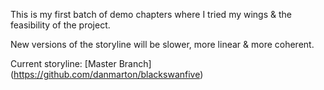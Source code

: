 This is my first batch of demo chapters where I tried my wings & the feasibility of the project.

New versions of the storyline will be slower, more linear & more coherent.

Current storyline: [Master Branch] (https://github.com/danmarton/blackswanfive)
